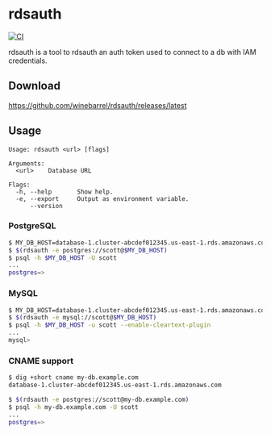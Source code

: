 # rdsauth

[![CI](https://github.com/winebarrel/rdsauth/actions/workflows/ci.yml/badge.svg)](https://github.com/winebarrel/rdsauth/actions/workflows/ci.yml)

rdsauth is a tool to rdsauth an auth token used to connect to a db with IAM credentials.

## Download

https://github.com/winebarrel/rdsauth/releases/latest

## Usage

```
Usage: rdsauth <url> [flags]

Arguments:
  <url>    Database URL

Flags:
  -h, --help       Show help.
  -e, --export     Output as environment variable.
      --version
```

### PostgreSQL

```sh
$ MY_DB_HOST=database-1.cluster-abcdef012345.us-east-1.rds.amazonaws.com
$ $(rdsauth -e postgres://scott@$MY_DB_HOST)
$ psql -h $MY_DB_HOST -U scott
...
postgres=>
```

### MySQL

```sh
$ MY_DB_HOST=database-1.cluster-abcdef012345.us-east-1.rds.amazonaws.com
$ $(rdsauth -e mysql://scott@$MY_DB_HOST)
$ psql -h $MY_DB_HOST -u scott --enable-cleartext-plugin
...
mysql>
```

### CNAME support

```sh
$ dig +short cname my-db.example.com
database-1.cluster-abcdef012345.us-east-1.rds.amazonaws.com

$ $(rdsauth -e postgres://scott@my-db.example.com)
$ psql -h my-db.example.com -U scott
...
postgres=>
```
